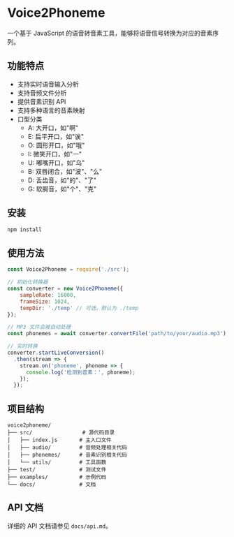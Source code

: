 # Voice2Phoneme

一个基于 JavaScript 的语音转音素工具，能够将语音信号转换为对应的音素序列。

## 功能特点

- 支持实时语音输入分析
- 支持音频文件分析
- 提供音素识别 API
- 支持多种语言的音素映射
- 口型分类
  * A: 大开口，如"啊"
  * E: 扁平开口，如"诶"
  * O: 圆形开口，如"哦"
  * I: 微笑开口，如"一"
  * U: 嘟嘴开口，如"乌"
  * B: 双唇闭合，如"波"、"么"
  * D: 舌齿音，如"的"、"了"
  * G: 软腭音，如"个"、"克"


## 安装

```bash
npm install
```

## 使用方法

```javascript
const Voice2Phoneme = require('./src');

// 初始化转换器
const converter = new Voice2Phoneme({
    sampleRate: 16000,
    frameSize: 1024,
    tempDir: './temp' // 可选，默认为 ./temp
});

// MP3 文件会被自动处理
const phonemes = await converter.convertFile('path/to/your/audio.mp3');

// 实时转换
converter.startLiveConversion()
  .then(stream => {
    stream.on('phoneme', phoneme => {
      console.log('检测到音素：', phoneme);
    });
  });
```

## 项目结构

```
voice2phoneme/
├── src/                # 源代码目录
│   ├── index.js       # 主入口文件
│   ├── audio/         # 音频处理相关代码
│   ├── phonemes/      # 音素识别相关代码
│   └── utils/         # 工具函数
├── test/              # 测试文件
├── examples/          # 示例代码
└── docs/              # 文档
```

## API 文档

详细的 API 文档请参见 `docs/api.md`。
